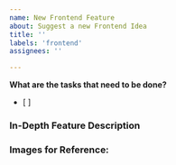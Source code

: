 ```yaml
---
name: New Frontend Feature
about: Suggest a new Frontend Idea
title: ''
labels: 'frontend'
assignees: ''

---
```


**What are the tasks that need to be done?**
- [ ] 

### In-Depth Feature Description

### Images for Reference:
